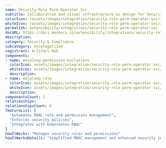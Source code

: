 ```yaml
---
name: Security Role Perm Operator Svc
subtitle: Collaborative and visual infrastructure as design for Security Role Perm Operator Svc
colorIcon: /assets/images/integration/security-role-perm-operator-svc/icons/color/security-role-perm-operator-svc-color.svg
whiteIcon: /assets/images/integration/security-role-perm-operator-svc/icons/white/security-role-perm-operator-svc-white.svg
permalink: extensibility/integrations/security-role-perm-operator-svc
docURL: https://docs.meshery.io/extensibility/integrations/security-role-perm-operator-svc
description: 
category: Security & Compliance
subcategory: Uncategorized
registrant: Artifact Hub
components: 
- name: mojaloop-permission-exclusions
  colorIcon: assets/images/integration/security-role-perm-operator-svc/components/mojaloop-permission-exclusions/icons/color/mojaloop-permission-exclusions-color.svg
  whiteIcon: assets/images/integration/security-role-perm-operator-svc/components/mojaloop-permission-exclusions/icons/white/mojaloop-permission-exclusions-white.svg
  description: 
- name: mojaloop-role
  colorIcon: assets/images/integration/security-role-perm-operator-svc/components/mojaloop-role/icons/color/mojaloop-role-color.svg
  whiteIcon: assets/images/integration/security-role-perm-operator-svc/components/mojaloop-role/icons/white/mojaloop-role-white.svg
  description: 
componentsCount: 2
relationships: 
relationshipsCount: 0
featureList: [
  "Automates RBAC role and permission management",
  "Enforces security policies",
  "Integrates with Kubernetes RBAC"
]
howItWorks: "Manages security roles and permissions"
howItWorksDetails: "Simplified RBAC management and enhanced security in Kubernetes"
---
```

